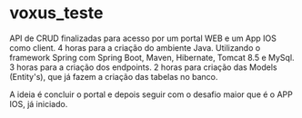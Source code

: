 # voxus_teste

API de CRUD finalizadas para acesso por um portal WEB e um App IOS como client.
4 horas para a criação do ambiente Java. Utilizando o framework Spring com Spring Boot, Maven, Hibernate, Tomcat 8.5 e MySql.
3 horas para a criação dos endpoints.
2 horas para criação das Models (Entity's), que já fazem a criação das tabelas no banco.

A ideia é concluir o portal e depois seguir com o desafio maior que é o APP IOS, já iniciado.
